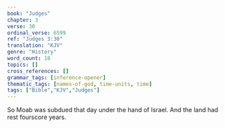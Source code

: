 ```yaml
---
book: "Judges"
chapter: 3
verse: 30
ordinal_verse: 6599
ref: "Judges 3:30"
translation: "KJV"
genre: "History"
word_count: 18
topics: []
cross_references: []
grammar_tags: [inference-opener]
thematic_tags: [names-of-god, time-units, time]
tags: ["Bible","KJV","Judges"]
---
```

So Moab was subdued that day under the hand of Israel. And the land had rest fourscore years.
